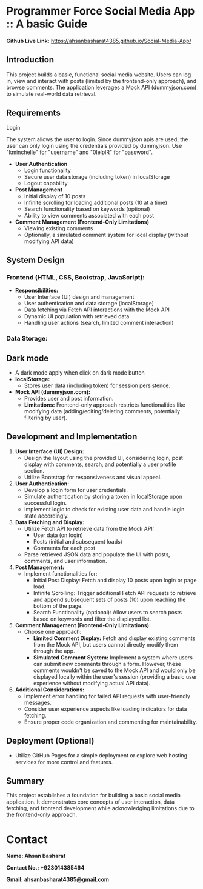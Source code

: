 # Programmer Force Social Media App :: A basic Guide
<b>Github Live Link:</b> https://ahsanbasharat4385.github.io/Social-Media-App/
## Introduction

This project builds a basic, functional social media website. Users can log in, view and interact with posts (limited by the frontend-only approach), and browse comments. The application leverages a Mock API (dummyjson.com) to simulate real-world data retrieval.

## Requirements

Login

The system allows the user to login.
Since dummyjson apis are used, the user can only login using the credentials provided by dummyjson.
Use "kminchelle" for "username" and "0lelplR" for "password".

- **User Authentication**
    - Login functionality
    - Secure user data storage (including token) in localStorage
    - Logout capability
- **Post Management**
    - Initial display of 10 posts
    - Infinite scrolling for loading additional posts (10 at a time)
    - Search functionality based on keywords (optional)
    - Ability to view comments associated with each post
- **Comment Management (Frontend-Only Limitations)**
    - Viewing existing comments
    - Optionally, a simulated comment system for local display (without modifying API data)

## System Design

### Frontend (HTML, CSS, Bootstrap, JavaScript):

- **Responsibilities:**
    - User Interface (UI) design and management
    - User authentication and data storage (localStorage)
    - Data fetching via Fetch API interactions with the Mock API
    - Dynamic UI population with retrieved data
    - Handling user actions (search, limited comment interaction)

### Data Storage:
## Dark mode
- A dark mode apply when click on dark mode button
- **localStorage:**
    - Stores user data (including token) for session persistence.
- **Mock API (dummyjson.com):**
    - Provides user and post information.
    - **Limitations:** Frontend-only approach restricts functionalities like modifying data (adding/editing/deleting comments, potentially filtering by user).

## Development and Implementation

1. **User Interface (UI) Design:**
    - Design the layout using the provided UI, considering login, post display with comments, search, and potentially a user profile section.
    - Utilize Bootstrap for responsiveness and visual appeal.
2. **User Authentication:**
    - Develop a login form for user credentials.
    - Simulate authentication by storing a token in localStorage upon successful login.
    - Implement logic to check for existing user data and handle login state accordingly.
3. **Data Fetching and Display:**
    - Utilize Fetch API to retrieve data from the Mock API:
        - User data (on login)
        - Posts (initial and subsequent loads)
        - Comments for each post
    - Parse retrieved JSON data and populate the UI with posts, comments, and user information.
4. **Post Management:**
    - Implement functionalities for:
        - Initial Post Display: Fetch and display 10 posts upon login or page load.
        - Infinite Scrolling: Trigger additional Fetch API requests to retrieve and append subsequent sets of posts (10) upon reaching the bottom of the page.
        - Search Functionality (optional): Allow users to search posts based on keywords and filter the displayed list.
5. **Comment Management (Frontend-Only Limitations):**
    - Choose one approach:
        - **Limited Comment Display:** Fetch and display existing comments from the Mock API, but users cannot directly modify them through the app.
        - **Simulated Comment System:** Implement a system where users can submit new comments through a form. However, these comments wouldn't be saved to the Mock API and would only be displayed locally within the user's session (providing a basic user experience without modifying actual API data).
6. **Additional Considerations:**
    - Implement error handling for failed API requests with user-friendly messages.
    - Consider user experience aspects like loading indicators for data fetching.
    - Ensure proper code organization and commenting for maintainability.

## Deployment (Optional)

- Utilize GitHub Pages for a simple deployment or explore web hosting services for more control and features.

## Summary

This project establishes a foundation for building a basic social media application. It demonstrates core concepts of user interaction, data fetching, and frontend development while acknowledging limitations due to the frontend-only approach.

# Contact
<p> <b>Name: Ahsan Basharat</b></p>
<p><b>Contact No.: +923014385464</b></p>
<p><b>Gmail: ahsanbasharat4385@gmail.com</b></p>
